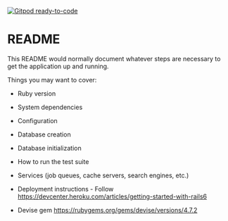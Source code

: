 [![Gitpod ready-to-code](https://img.shields.io/badge/Gitpod-ready--to--code-blue?logo=gitpod)](https://gitpod.io/#https://github.com/softprodigyofficial/public-dictionary)

# README

This README would normally document whatever steps are necessary to get the
application up and running.

Things you may want to cover:

* Ruby version

* System dependencies

* Configuration

* Database creation

* Database initialization

* How to run the test suite

* Services (job queues, cache servers, search engines, etc.)

* Deployment instructions - Follow https://devcenter.heroku.com/articles/getting-started-with-rails6

* Devise gem https://rubygems.org/gems/devise/versions/4.7.2
